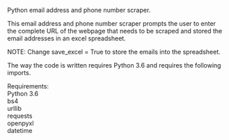 Python email address and phone number scraper.

This email address and phone number scraper prompts the user to enter the complete URL 
of the webpage that needs to be scraped and stored the email addresses in an excel spreadsheet.

NOTE: Change save_excel = True to store the emails into the spreadsheet.

The way the code is written requires Python 3.6 and requires the following imports. 

Requirements:  
Python 3.6  
bs4  
urllib  
requests  
openpyxl  
datetime

